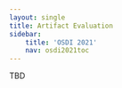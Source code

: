 ```yaml
---
layout: single
title: Artifact Evaluation
sidebar:
    title: 'OSDI 2021'
    nav: osdi2021toc
---
```


TBD
